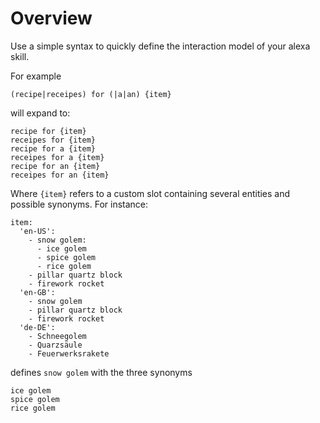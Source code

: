# Overview

Use a simple syntax to quickly define the interaction model of your alexa skill.

For example

`(recipe|receipes) for (|a|an) {item}`

will expand to:

```
recipe for {item}
receipes for {item}
recipe for a {item}
receipes for a {item}
recipe for an {item}
receipes for an {item}
```

Where `{item}` refers to a custom slot containing several entities and possible synonyms. For instance:

```
item:
  'en-US':
    - snow golem:
      - ice golem
      - spice golem
      - rice golem
    - pillar quartz block
    - firework rocket
  'en-GB':
    - snow golem
    - pillar quartz block
    - firework rocket
  'de-DE':
    - Schneegolem
    - Quarzsäule
    - Feuerwerksrakete
```

defines `snow golem` with the three synonyms

```
ice golem
spice golem
rice golem
```
